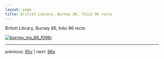 ```yaml
---
layout: page
title: British Library, Burney 86, folio 96 recto
---
```


British Library, Burney 86, folio 96 recto

[![burney_ms_86_f096r](http://www.homermultitext.org/iipsrv?IIIF=/project/homer/pyramidal/deepzoom/bl/burney86imgs/v1/burney_ms_86_f096r.tif/full/800,/0/default.jpg)](http://www.homermultitext.org/ict2/?urn=urn:cite2:bl:burney86imgs.v1:burney_ms_86_f096r) 

---

previous:  [95v](../95v/) | next: [96v](../96v/)